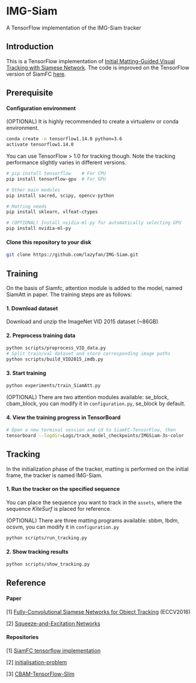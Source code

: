 # IMG-Siam
A TensorFlow implementation of the IMG-Siam tracker

## Introduction

This is a TensorFlow implementation of [Initial Matting-Guided Visual Tracking with Siamese Network](  https://ieeexplore.ieee.xilesou.top/stamp/stamp.jsp?tp=&arnumber=8674549  ). The code is improved on the TensorFlow version of SiamFC [here]( https://github.com/bilylee/SiamFC-TensorFlow ).

## Prerequisite
#### Configuration environment

(OPTIONAL)  It is highly recommended to create a virtualenv or conda environment.

```bash
conda create -n tensorflow1.14.0 python=3.6
activate tensorflow1.14.0
```

You can use TensorFlow > 1.0 for tracking though. Note the tracking performance slightly varies in different versions.

```bash
# pip install tensorflow    # For CPU
pip install tensorflow-gpu  # For GPU

# Other main modules
pip install sacred, scipy, opencv-python

# Matting needs
pip install sklearn, vlfeat-ctypes

# (OPTIONAL) Install nvidia-ml-py for automatically selecting GPU
pip install nvidia-ml-py
```



#### Clone this repository to your disk

```bash
git clone https://github.com/lazyfan/IMG-Siam.git
```



## Training

On the basis of Siamfc, attention module is added to the model, named SiamAtt in paper. The training steps are as follows:

#### 1. Download dataset

Download and unzip the ImageNet VID 2015 dataset (~86GB)

#### 2. Preprocess training data

```bash
python scripts/preprocess_VID_data.py
# Split train/val dataset and store corresponding image paths
python scripts/build_VID2015_imdb.py
```

#### 3. Start training

```bash
python experiments/train_SiamAtt.py
```

(OPTIONAL) There are two attention modules available: se_block, cbam_block, you can modify it in `configuration.py`, se_block by default.

#### 4. View the training progress in TensorBoard

```bash
# Open a new terminal session and cd to SiamFC-TensorFlow, then
tensorboard --logdir=Logs/track_model_checkpoints/IMGSiam-3s-color
```



## Tracking

In the initialization phase of the tracker, matting is performed on the initial frame, the tracker is named IMG-Siam.

#### 1. Run the tracker on the specified sequence

You can place the sequence you want to track in the `assets`, where the sequence *KiteSurf* is placed for reference.

(OPTIONAL) There are three matting programs available: sbbm, lbdm, ocsvm, you can modify it in `configuration.py`

```bash
python scripts/run_tracking.py
```

#### 2. Show tracking results

```bash
python scripts/show_tracking.py
```



## Reference

#### Paper

[1] [Fully-Convolutional Siamese Networks for Object Tracking](https://arxiv.org/abs/1606.09549) (ECCV2016)

[2] [Squeeze-and-Excitation Networks](https://arxiv.org/pdf/1709.01507) 

#### Repositories

[1] [SiamFC tensorflow implementation](https://github.com/bilylee/SiamFC-TensorFlow)

[2] [initialisation-problem](https://github.com/georgedeath/initialisation-problem)

[3] [CBAM-TensorFlow-Slim](https://github.com/kobiso/CBAM-tensorflow-slim)

